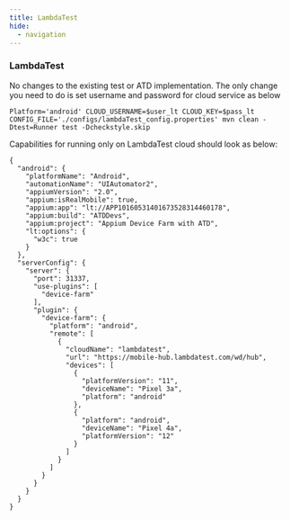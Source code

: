 ```yaml
---
title: LambdaTest
hide:
  - navigation
---
```


### LambdaTest

No changes to the existing test or ATD implementation. The only change you need to do is set username and password for cloud service as below

```
Platform='android' CLOUD_USERNAME=$user_lt CLOUD_KEY=$pass_lt CONFIG_FILE='./configs/lambdaTest_config.properties' mvn clean -Dtest=Runner test -Dcheckstyle.skip
```

Capabilities for running only on LambdaTest cloud should look as below:

```
{
  "android": {
    "platformName": "Android",
    "automationName": "UIAutomator2",
    "appiumVersion": "2.0",
    "appium:isRealMobile": true,
    "appium:app": "lt://APP10160531401673528314460178",
    "appium:build": "ATDDevs",
    "appium:project": "Appium Device Farm with ATD",
    "lt:options": {
      "w3c": true
    }
  },
  "serverConfig": {
    "server": {
      "port": 31337,
      "use-plugins": [
        "device-farm"
      ],
      "plugin": {
        "device-farm": {
          "platform": "android",
          "remote": [
            {
              "cloudName": "lambdatest",
              "url": "https://mobile-hub.lambdatest.com/wd/hub",
              "devices": [
                {
                  "platformVersion": "11",
                  "deviceName": "Pixel 3a",
                  "platform": "android"
                },
                {
                  "platform": "android",
                  "deviceName": "Pixel 4a",
                  "platformVersion": "12"
                }
              ]
            }
          ]
        }
      }
    }
  }
}
```
```
